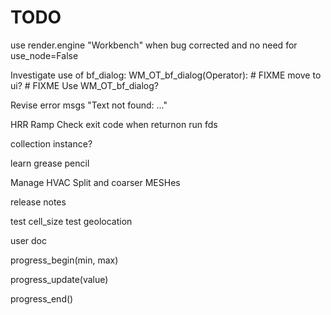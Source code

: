 # TODO

use render.engine "Workbench" when bug corrected and no need for use_node=False

Investigate use of bf_dialog:
WM_OT_bf_dialog(Operator):  # FIXME move to ui?  # FIXME Use WM_OT_bf_dialog?

Revise error msgs "Text not found: ..."

HRR Ramp
Check exit code when returnon run fds

collection instance?

learn grease pencil

Manage HVAC
Split and coarser MESHes

release notes

test cell_size
test geolocation

user doc

progress_begin(min, max)

progress_update(value)

progress_end()
